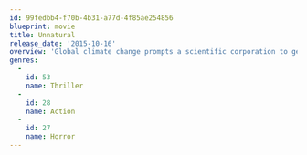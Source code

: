 ```yaml
---
id: 99fedbb4-f70b-4b31-a77d-4f85ae254856
blueprint: movie
title: Unnatural
release_date: '2015-10-16'
overview: 'Global climate change prompts a scientific corporation to genetically modify Alaskan polar bears with horrific and deadly results.'
genres:
  -
    id: 53
    name: Thriller
  -
    id: 28
    name: Action
  -
    id: 27
    name: Horror
---
```

